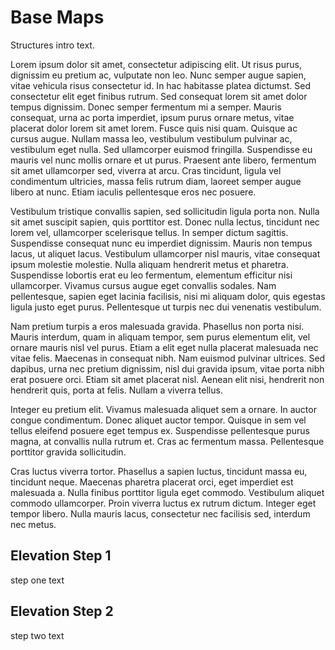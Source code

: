 # Base Maps

Structures intro text.

Lorem ipsum dolor sit amet, consectetur adipiscing elit. Ut risus purus, dignissim eu pretium ac, 
vulputate non leo. Nunc semper augue sapien, vitae vehicula risus consectetur id. In hac habitasse 
platea dictumst. Sed consectetur elit eget finibus rutrum. Sed consequat lorem sit amet dolor tempus 
dignissim. Donec semper fermentum mi a semper. Mauris consequat, urna ac porta imperdiet, ipsum purus 
ornare metus, vitae placerat dolor lorem sit amet lorem. Fusce quis nisi quam. Quisque ac cursus augue. 
Nullam massa leo, vestibulum vestibulum pulvinar ac, vestibulum eget nulla. Sed ullamcorper euismod 
fringilla. Suspendisse eu mauris vel nunc mollis ornare et ut purus. Praesent ante libero, fermentum 
sit amet ullamcorper sed, viverra at arcu. Cras tincidunt, ligula vel condimentum ultricies, massa 
felis rutrum diam, laoreet semper augue libero at nunc. Etiam iaculis pellentesque eros nec posuere.

Vestibulum tristique convallis sapien, sed sollicitudin ligula porta non. Nulla sit amet suscipit sapien, quis porttitor est. Donec nulla lectus, tincidunt nec lorem vel, ullamcorper scelerisque tellus. In semper dictum sagittis. Suspendisse consequat nunc eu imperdiet dignissim. Mauris non tempus lacus, ut aliquet lacus. Vestibulum ullamcorper nisl mauris, vitae consequat ipsum molestie molestie. Nulla aliquam hendrerit metus et pharetra. Suspendisse lobortis erat eu leo fermentum, elementum efficitur nisi ullamcorper. Vivamus cursus augue eget convallis sodales. Nam pellentesque, sapien eget lacinia facilisis, nisi mi aliquam dolor, quis egestas ligula justo eget purus. Pellentesque ut turpis nec dui venenatis vestibulum.

Nam pretium turpis a eros malesuada gravida. Phasellus non porta nisi. Mauris interdum, quam in aliquam tempor, sem purus elementum elit, vel ornare mauris nisl vel purus. Etiam a elit eget nulla placerat malesuada nec vitae felis. Maecenas in consequat nibh. Nam euismod pulvinar ultrices. Sed dapibus, urna nec pretium dignissim, nisl dui gravida ipsum, vitae porta nibh erat posuere orci. Etiam sit amet placerat nisl. Aenean elit nisi, hendrerit non hendrerit quis, porta at felis. Nullam a viverra tellus.

Integer eu pretium elit. Vivamus malesuada aliquet sem a ornare. In auctor congue condimentum. Donec aliquet auctor tempor. Quisque in sem vel tellus eleifend posuere eget tempus ex. Suspendisse pellentesque purus magna, at convallis nulla rutrum et. Cras ac fermentum massa. Pellentesque porttitor gravida sollicitudin.

Cras luctus viverra tortor. Phasellus a sapien luctus, tincidunt massa eu, tincidunt neque. Maecenas pharetra placerat orci, eget imperdiet est malesuada a. Nulla finibus porttitor ligula eget commodo. Vestibulum aliquet commodo ullamcorper. Proin viverra luctus ex rutrum dictum. Integer eget tempor libero. Nulla mauris lacus, consectetur nec facilisis sed, interdum nec metus.

## Elevation Step 1

step one text

## Elevation Step 2

step two text